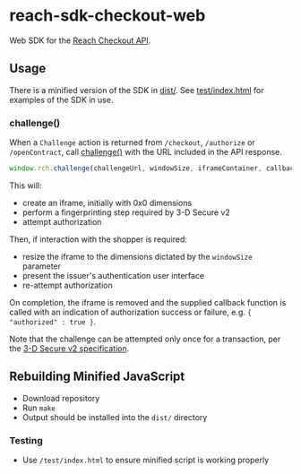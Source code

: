 # reach-sdk-checkout-web

Web SDK for the [Reach Checkout API](https://docs.withreach.com/display/PUB/Technical+Integration).

## Usage

There is a minified version of the SDK in [dist/](dist/).
See [test/index.html](test/index.html) for examples of the SDK in use.

### challenge()

When a `Challenge` action is returned from `/checkout`, `/authorize` or
`/openContract`, call [challenge()](src/reach.lib.js#L68) with the URL included in the API response. 
```javascript
window.rch.challenge(challengeUrl, windowSize, iframeContainer, callback);
``` 

This will:
* create an iframe, initially with 0x0 dimensions
* perform a fingerprinting step required by 3-D Secure v2
* attempt authorization

Then, if interaction with the shopper is required:
* resize the iframe to the dimensions dictated by the `windowSize` parameter
* present the issuer's authentication user interface
* re-attempt authorization

On completion, the iframe is removed and the supplied callback function is
called with an indication of authorization success or failure, e.g. 
`{ "authorized" : true }`.

Note that the challenge can be attempted only once for a transaction, per
the [3-D Secure v2 specification](https://www.emvco.com/emv-technologies/3d-secure/).


## Rebuilding Minified JavaScript 

* Download repository
* Run `make`
* Output should be installed into the `dist/` directory

### Testing

* Use `/test/index.html` to ensure minified script is working properly
